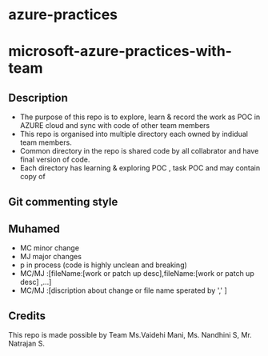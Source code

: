 # azure-practices
# microsoft-azure-practices-with-team

## Description

- The purpose of this repo is to explore, learn & record the work as POC in AZURE cloud and sync with code of other team members
- This repo is organised into multiple directory each owned by indidual team members.
- Common directory in the repo is shared code by all collabrator and have final version of code.
- Each directory has learning & exploring POC , task POC and may contain copy of

## Git commenting style

## Muhamed

- MC minor change
- MJ major changes
- p in process (code is highly unclean and breaking)
- MC/MJ :[fileName:[work or patch up desc],fileName:[work or patch up desc] ,...]
- MC/MJ :[discription about change or file name sperated by ',' ]

## Credits

This repo is made possible by Team Ms.Vaidehi Mani, Ms. Nandhini S, Mr. Natrajan S.


